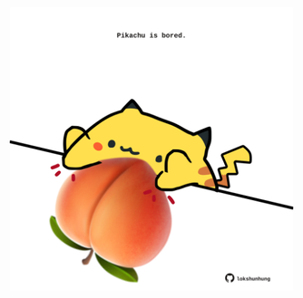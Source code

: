 <!-- built at 21/05/2022, 07:00:57 UTC -->
<p align="center">
  <img width="500" height="500" src="./ReadmeImage.svg">
</p>
